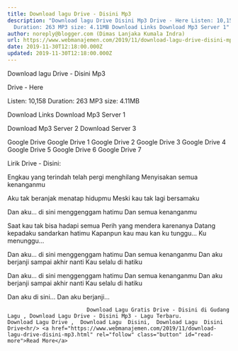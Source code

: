 ```yaml
---
title: Download lagu Drive - Disini Mp3
description: "Download lagu Drive Disini Mp3 Drive - Here Listen: 10,158
  Duration: 263 MP3 size: 4.11MB Download Links Download Mp3 Server 1"
author: noreply@blogger.com (Dimas Lanjaka Kumala Indra)
url: https://www.webmanajemen.com/2019/11/download-lagu-drive-disini-mp3.html
date: 2019-11-30T12:18:00.000Z
updated: 2019-11-30T12:18:00.000Z
---
```


Download lagu Drive - Disini Mp3

  Drive - Here 

  Listen: 10,158 
  Duration: 263 
  MP3 size: 4.11MB 

  Download Links 
  Download Mp3 Server 1 

  Download Mp3 Server 2 
  Download Server 3 


  Google Drive   Google Drive 1 
  Google Drive 2 
  Google Drive 3 
  Google Drive 4 
  Google Drive 5 
  Google Drive 6 
  Google Drive 7 


                             
Lirik Drive - Disini:
                             
Engkau yang terindah telah pergi menghilang
  Menyisakan semua kenanganmu
  
  Aku tak beranjak menatap hidupmu
  Meski kau tak lagi bersamaku
  
  Dan aku... di sini menggenggam hatimu
  Dan semua kenanganmu
  
  Saat kau tak bisa hadapi semua
  Perih yang mendera karenanya
  Datang kepadaku sandarkan hatimu
  Kapanpun kau mau kan ku tunggu...
  Ku menunggu...
  
  Dan aku... di sini menggenggam hatimu
  Dan semua kenanganmu
  Dan aku berjanji sampai akhir nanti
  Kau selalu di hatiku
  
  Dan aku... di sini menggenggam hatimu
  Dan semua kenanganmu
  Dan aku berjanji sampai akhir nanti
  Kau selalu di hatiku
  
  Dan aku di sini...
  Dan aku berjanji...                                 
                                 
                             Download Lagu Gratis Drive - Disini di Gudang Lagu , Download Lagu Drive - Disini Mp3 - Lagu Terbaru.                                                         Download Lagu Drive ,  Download Lagu  Disini,  Download Lagu  Disini Drive<hr/> <a href="https://www.webmanajemen.com/2019/11/download-lagu-drive-disini-mp3.html" rel="follow" class="button" id="read-more">Read More</a>
